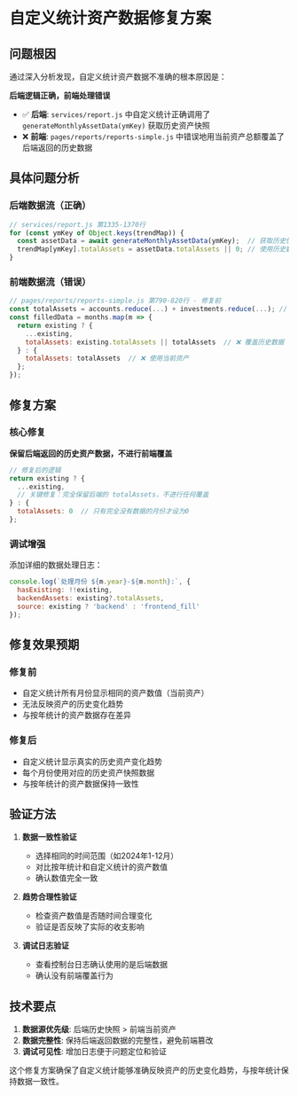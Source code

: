 # 自定义统计资产数据修复方案

## 问题根因

通过深入分析发现，自定义统计资产数据不准确的根本原因是：

**后端逻辑正确，前端处理错误**

- ✅ **后端**: `services/report.js` 中自定义统计正确调用了 `generateMonthlyAssetData(ymKey)` 获取历史资产快照
- ❌ **前端**: `pages/reports/reports-simple.js` 中错误地用当前资产总额覆盖了后端返回的历史数据

## 具体问题分析

### 后端数据流（正确）
```javascript
// services/report.js 第1335-1370行
for (const ymKey of Object.keys(trendMap)) {
  const assetData = await generateMonthlyAssetData(ymKey);  // 获取历史快照
  trendMap[ymKey].totalAssets = assetData.totalAssets || 0; // 使用历史数据
}
```

### 前端数据流（错误）
```javascript
// pages/reports/reports-simple.js 第790-820行 - 修复前
const totalAssets = accounts.reduce(...) + investments.reduce(...); // 当前资产
const filledData = months.map(m => {
  return existing ? {
    ...existing,
    totalAssets: existing.totalAssets || totalAssets  // ❌ 覆盖历史数据
  } : {
    totalAssets: totalAssets  // ❌ 使用当前资产
  };
});
```

## 修复方案

### 核心修复
**保留后端返回的历史资产数据，不进行前端覆盖**

```javascript
// 修复后的逻辑
return existing ? {
  ...existing,
  // 关键修复：完全保留后端的 totalAssets，不进行任何覆盖
} : {
  totalAssets: 0  // 只有完全没有数据的月份才设为0
};
```

### 调试增强
添加详细的数据处理日志：
```javascript
console.log(`处理月份 ${m.year}-${m.month}:`, {
  hasExisting: !!existing,
  backendAssets: existing?.totalAssets,
  source: existing ? 'backend' : 'frontend_fill'
});
```

## 修复效果预期

### 修复前
- 自定义统计所有月份显示相同的资产数值（当前资产）
- 无法反映资产的历史变化趋势
- 与按年统计的资产数据存在差异

### 修复后
- 自定义统计显示真实的历史资产变化趋势
- 每个月份使用对应的历史资产快照数据
- 与按年统计的资产数据保持一致性

## 验证方法

1. **数据一致性验证**
   - 选择相同的时间范围（如2024年1-12月）
   - 对比按年统计和自定义统计的资产数值
   - 确认数值完全一致

2. **趋势合理性验证**
   - 检查资产数值是否随时间合理变化
   - 验证是否反映了实际的收支影响

3. **调试日志验证**
   - 查看控制台日志确认使用的是后端数据
   - 确认没有前端覆盖行为

## 技术要点

1. **数据源优先级**: 后端历史快照 > 前端当前资产
2. **数据完整性**: 保持后端返回数据的完整性，避免前端篡改
3. **调试可见性**: 增加日志便于问题定位和验证

这个修复方案确保了自定义统计能够准确反映资产的历史变化趋势，与按年统计保持数据一致性。